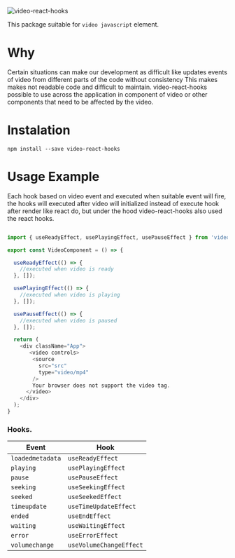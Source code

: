 ![video-react-hooks](https://i.ibb.co/CzzMNM7/video-react-1.jpg)

This package suitable for ```video javascript``` element.

# Why

Certain situations can make our development as difficult like updates events of video from different parts of the code without consistency
This makes makes not readable code and difficult to maintain. video-react-hooks possible to use across the application in component of video or other components that need to be affected by the video.

# Instalation

```
npm install --save video-react-hooks
```

# Usage Example

Each hook based on video event and executed when suitable event will fire, the hooks will executed after video will initialized instead of execute hook after render like react do, but under the hood video-react-hooks also used the react hooks.

```JavaScript

import { useReadyEffect, usePlayingEffect, usePauseEffect } from 'video-react-hooks';

export const VideoComponent = () => {

  useReadyEffect(() => {
    //executed when video is ready
  }, []);

  usePlayingEffect(() => {
    //executed when video is playing
  }, []);

  usePauseEffect(() => {
    //executed when video is paused
  }, []);

  return (
    <div className="App">
       <video controls>
        <source
          src="src"
          type="video/mp4"
        />
        Your browser does not support the video tag.
      </video>
    </div>
  );
}

```

### Hooks.

| Event | Hook |
| ------------- | ------------- |
| ```loadedmetadata``` | ```useReadyEffect``` |
| ```playing``` | ```usePlayingEffect``` |
| ```pause``` | ```usePauseEffect``` |
| ```seeking``` | ```useSeekingEffect``` |
| ```seeked``` | ```useSeekedEffect``` |
| ```timeupdate``` | ```useTimeUpdateEffect``` |
| ```ended``` | ```useEndEffect``` |
| ```waiting``` | ```useWaitingEffect``` |
| ```error``` | ```useErrorEffect``` |
| ```volumechange``` | ```useVolumeChangeEffect``` |
